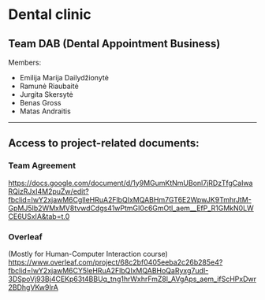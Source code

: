 # Dental clinic

## Team DAB (Dental Appointment Business)

Members:

- Emilija Marija Dailydžionytė
- Ramunė Riaubaitė
- Jurgita Skersytė
- Benas Gross
- Matas Andraitis

--------------------------------

## Access to project-related documents:

### Team Agreement

https://docs.google.com/document/d/1y9MGumKtNmUBonl7jRDzTfgCaIwaRQizRJxI4M2puZw/edit?fbclid=IwY2xjawM6CglleHRuA2FlbQIxMQABHm7GT6E2WpwJK9TmhrJtM-GpMJ5Ib2WMxMV8tvwdCdgs41wPtmGI0c6GmOtl_aem__EfP_R1GMkN0LWCE6USxIA&tab=t.0

### Overleaf
(Mostly for Human-Computer Interaction course)
  https://www.overleaf.com/project/68c2bf0405eeba2c26b285e4?fbclid=IwY2xjawM6CY5leHRuA2FlbQIxMQABHoQaRyxg7udI-3DSpoVj93Bj4CEKp63t4BBUq_tng1hrWxhrFmZ8l_AVgAps_aem_ifScHPxDwr2BDhgVKw9IrA
